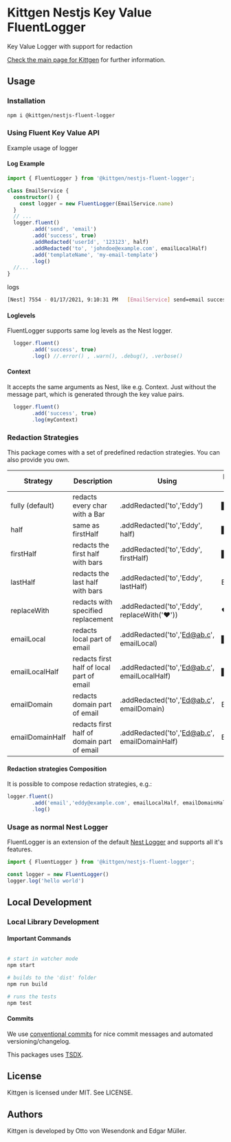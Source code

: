# Kittgen Nestjs Key Value FluentLogger

Key Value Logger with support for redaction


[Check the main page for Kittgen](https://github.com/kittgen/kittgen-nestjs) for further information.

## Usage

### Installation

```bash
npm i @kittgen/nestjs-fluent-logger
```

### Using Fluent Key Value API
Example usage of logger

#### Log Example
```ts
import { FluentLogger } from '@kittgen/nestjs-fluent-logger';

class EmailService {
  constructor() {
    const logger = new FluentLogger(EmailService.name)
  }
  // ...
  logger.fluent()
        .add('send', 'email')
        .add('success', true)
        .addRedacted('userId', '123123', half)
        .addRedacted('to', 'johndoe@example.com', emailLocalHalf)
        .add('templateName', 'my-email-template')
        .log()
  //...
}
```

logs

```bash
[Nest] 7554 - 01/17/2021, 9:10:31 PM   [EmailService] send=email success=true userId=███123 to=████doe@example.com templateName=my-email-template
```

#### Loglevels

FluentLogger supports same log levels as the Nest logger.

```ts
  logger.fluent()
        .add('success', true)
        .log() //.error() , .warn(), .debug(), .verbose()
```
#### Context

It accepts the same arguments as Nest, like e.g. Context. Just without the message part, which is generated through the key value pairs.

```ts
  logger.fluent()
        .add('success', true)
        .log(myContext)
```

### Redaction Strategies
This package comes with a set of predefined redaction strategies. You can also provide you own.

| Strategy        | Description                                | Using                                         | Redacts to    |
| --------------  |------------------------------------------- |---------------------------------------------- | --------------|
| fully (default) | redacts every char with a Bar              | .addRedacted('to','Eddy')                     | ████          |
| half            | same as firstHalf                          | .addRedacted('to','Eddy', half)               | ██dy          |
| firstHalf       | redacts the first half with bars           | .addRedacted('to','Eddy', firstHalf)          | ██dy          |
| lastHalf        | redacts the last half with bars            | .addRedacted('to','Eddy', lastHalf)           | Ed██          |
| replaceWith     | redacts with specified replacement         | .addRedacted('to','Eddy', replaceWith('❤️')) |  ❤️           |
| emailLocal      | redacts local part of email                | .addRedacted('to','Ed@ab.c', emailLocal)      | ██@ab.c       |
| emailLocalHalf  | redacts first half of local part of email  | .addRedacted('to','Ed@ab.c', emailLocalHalf)  | █d@ab.c       |
| emailDomain     | redacts domain part of email               | .addRedacted('to','Ed@ab.c', emailDomain)     | Ed@███        |
| emailDomainHalf | redacts first half of domain part of email | .addRedacted('to','Ed@ab.c', emailDomainHalf) | Ed@██.c       |

#### Redaction strategies Composition
It is possible to compose redaction strategies, e.g.:

```ts
logger.fluent()
        .add('email','eddy@example.com', emailLocalHalf, emailDomainHalf) // this redacts  eddy@example.com to ██dy@██████le.com
        .log()
```

### Usage as normal Nest Logger
FluentLogger is an extension of the default [Nest Logger](https://docs.nestjs.com/techniques/logger) and supports all it's features.

```ts
import { FluentLogger } from '@kittgen/nestjs-fluent-logger';

const logger = new FluentLogger()
logger.log('hello world')
```

## Local Development

### Local Library Development

#### Important Commands
```bash

# start in watcher mode
npm start

# builds to the 'dist' folder
npm run build

# runs the tests
npm test

```

#### Commits

We use [conventional commits](https://www.conventionalcommits.org/en/v1.0.0/) for nice commit messages and automated versioning/changelog.

This packages uses [TSDX](https://github.com/jaredpalmer/tsdx).

## License

Kittgen is licensed under MIT. See LICENSE.

## Authors

Kittgen is developed by Otto von Wesendonk and Edgar Müller.
